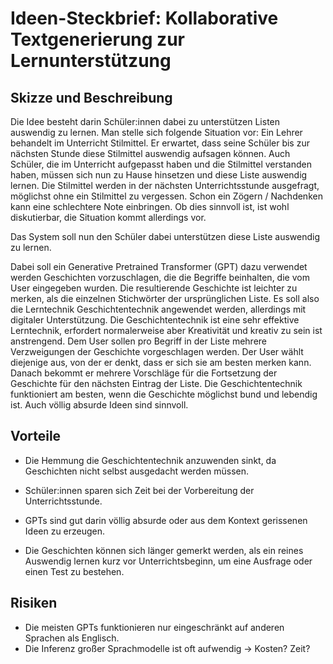 # Ideen-Steckbrief: Kollaborative Textgenerierung zur Lernunterstützung

## Skizze und Beschreibung

Die Idee besteht darin Schüler:innen dabei zu unterstützen Listen auswendig zu lernen. Man stelle sich folgende Situation vor: Ein Lehrer behandelt im Unterricht Stilmittel. Er erwartet, dass seine Schüler bis zur nächsten Stunde diese Stilmittel auswendig aufsagen können. Auch Schüler, die im Unterricht aufgepasst haben und die Stilmittel verstanden haben, müssen sich nun zu Hause hinsetzen und diese Liste auswendig lernen. Die Stilmittel werden in der nächsten Unterrichtsstunde ausgefragt, möglichst ohne ein Stilmittel zu vergessen. Schon ein Zögern / Nachdenken kann eine schlechtere Note einbringen. Ob dies sinnvoll ist, ist wohl diskutierbar, die Situation kommt allerdings vor. 

Das System soll nun den Schüler dabei unterstützen diese Liste auswendig zu lernen. 

 Dabei soll ein Generative Pretrained Transformer (GPT) dazu verwendet werden Geschichten vorzuschlagen, die die Begriffe beinhalten, die vom User eingegeben wurden. Die resultierende Geschichte ist leichter zu merken, als die einzelnen Stichwörter der ursprünglichen Liste. Es soll also die Lerntechnik Geschichtentechnik angewendet werden, allerdings mit digitaler Unterstützung. Die Geschichtentechnik ist eine sehr effektive Lerntechnik, erfordert normalerweise aber Kreativität und kreativ zu sein ist anstrengend. 
 Dem User sollen pro Begriff in der Liste mehrere Verzweigungen der Geschichte vorgeschlagen werden. Der User wählt diejenige aus, von der er denkt, dass er sich sie am besten merken kann. Danach bekommt er mehrere Vorschläge für die Fortsetzung der Geschichte für den nächsten Eintrag der Liste.
 Die Geschichtentechnik funktioniert am besten, wenn die Geschichte möglichst bund und lebendig ist. Auch völlig absurde Ideen sind sinnvoll. 

## Vorteile

- Die Hemmung die Geschichtentechnik anzuwenden sinkt, da Geschichten nicht selbst ausgedacht werden müssen.

- Schüler:innen sparen sich Zeit bei der Vorbereitung der Unterrichtsstunde.

- GPTs sind gut darin völlig absurde oder aus dem Kontext gerissenen Ideen zu erzeugen.

- Die Geschichten können sich länger gemerkt werden, als ein reines Auswendig lernen kurz vor Unterrichtsbeginn, um eine Ausfrage oder einen Test zu bestehen. 

## Risiken

+ Die meisten GPTs funktionieren nur eingeschränkt auf anderen Sprachen als Englisch. 
+ Die Inferenz großer Sprachmodelle ist oft aufwendig -> Kosten? Zeit? 

